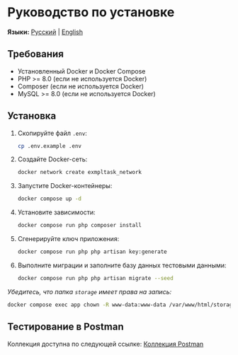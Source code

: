 # Руководство по установке

**Языки:** [Русский](README.ru.md) | [English](README.md)

## Требования
- Установленный Docker и Docker Compose
- PHP >= 8.0 (если не используется Docker)
- Composer (если не используется Docker)
- MySQL >= 8.0 (если не используется Docker)

## Установка

1. Скопируйте файл `.env`:
    ```sh
    cp .env.example .env
    ```

2. Создайте Docker-сеть:
    ```sh
    docker network create exmpltask_network
    ```

3. Запустите Docker-контейнеры:
    ```sh
    docker compose up -d
    ```

4. Установите зависимости:
    ```sh
    docker compose run php composer install
    ```

5. Сгенерируйте ключ приложения:
    ```sh
    docker compose run php php artisan key:generate
    ```

6. Выполните миграции и заполните базу данных тестовыми данными:
    ```sh
    docker compose run php php artisan migrate --seed
    ```

*Убедитесь, что папка `storage` имеет права на запись:*

```sh
docker compose exec app chown -R www-data:www-data /var/www/html/storage
```

## Тестирование в Postman
Коллекция доступна по следующей ссылке:
[Коллекция Postman](LaravelTest.postman_collection.json)

